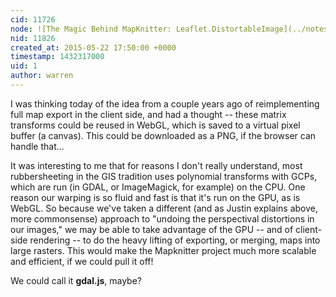 ```yaml
---
cid: 11726
node: ![The Magic Behind MapKnitter: Leaflet.DistortableImage](../notes/justinmanley/05-21-2015/the-magic-behind-mapknitter-leaflet-distortableimage)
nid: 11826
created_at: 2015-05-22 17:50:00 +0000
timestamp: 1432317000
uid: 1
author: warren
---
```


I was thinking today of the idea from a couple years ago of reimplementing full map export in the client side, and had a thought -- these matrix transforms could be reused in WebGL, which is saved to a virtual pixel buffer (a canvas). This could be downloaded as a PNG, if the browser can handle that... 

It was interesting to me that for reasons I don't really understand, most rubbersheeting in the GIS tradition uses polynomial transforms with GCPs, which are run (in GDAL, or ImageMagick, for example) on the CPU. One reason our warping is so fluid and fast is that it's run on the GPU, as is WebGL. So because we've taken a different (and as Justin explains above, more commonsense) approach to "undoing the perspectival distortions in our images," we may be able to take advantage of the GPU -- and of client-side rendering -- to do the heavy lifting of exporting, or merging, maps into large rasters. This would make the Mapknitter project much more scalable and efficient, if we could pull it off! 

We could call it **gdal.js**, maybe?